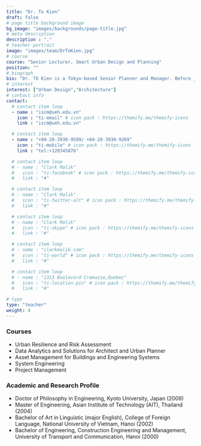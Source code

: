 ```yaml
---
title: "Dr. To Kien"
draft: false
# page title background image
bg_image: "images/backgrounds/page-title.jpg"
# meta description
description : "."
# teacher portrait
image: "images/team/DrToKien.jpg"
# course
course: "Senior Lecturer, Smart Urban Design and Planning"
position: ""
# biograph
bio: "Dr. TO Kien is a Tokyo-based Senior Planner and Manager. Before joining industry in 2017, he was senior researcher and lecturer in Urban Planning and Design with over 20 year academic track record and strong focus on Asia. Trained and worked in Japan, Germany, Vietnam and Singapore, he has researched and published extensively on various sustainability topics, including smart and innovative city, participatory community design, urban livability, historical conservation, aging and creativity. He gained wide-ranging empirical knowledge through field-based research and projects across Asia. He received many awards and appreciation, and delivers talks internationally. Although active abroad, Kien maintains tight connection with his homeland Vietnam, where he led several well regarded projects, judges competitions and awards, and receives media interviews widely."
# interest
interest: ["Urban Design","Architecture"]
# contact info
contact:
  # contact item loop
  - name : "iscm@ueh.edu.vn"
    icon : "ti-email" # icon pack : https://themify.me/themify-icons
    link : "iscm@ueh.edu.vn"

  # contact item loop
  - name : "+84-28-3930-9589/ +84-28-3930-9269"
    icon : "ti-mobile" # icon pack : https://themify.me/themify-icons
    link : "tel:+120345876"

  # contact item loop
  # - name : "Clark Malik"
  #   icon : "ti-facebook" # icon pack : https://themify.me/themify-icons
  #   link : "#"

  # contact item loop
  # - name : "Clark Malik"
  #   icon : "ti-twitter-alt" # icon pack : https://themify.me/themify-icons
  #   link : "#"

  # contact item loop
  # - name : "Clark Malik"
  #   icon : "ti-skype" # icon pack : https://themify.me/themify-icons
  #   link : "#"

  # contact item loop
  # - name : "clarkmalik.com"
  #   icon : "ti-world" # icon pack : https://themify.me/themify-icons
  #   link : "#"

  # contact item loop
  # - name : "1313 Boulevard Cremazie,Quebec"
  #   icon : "ti-location-pin" # icon pack : https://themify.me/themify-icons
  #   link : "#"

# type
type: "teacher"
weight: 4
---
```


### Courses
* Urban Resilience and Risk Assessment
* Data Analytics and Solutions for Architect and Urban Planner
* Asset Management for Buildings and Engineering Systems
* System Engineering
* Project Management


### Academic and Research Profile
* Doctor of Philosophy in Engineering, Kyoto University, Japan (2009)
* Master of Engineering, Asian Institute of Technology (AIT), Thailand (2004)
* Bachelor of Art in Linguistic (major English), College of Foreign Language, National University of Vietnam, Hanoi (2002)
* Bachelor of Engineering, Construction Engineering and Management, University of Transport and Communication, Hanoi (2000)
